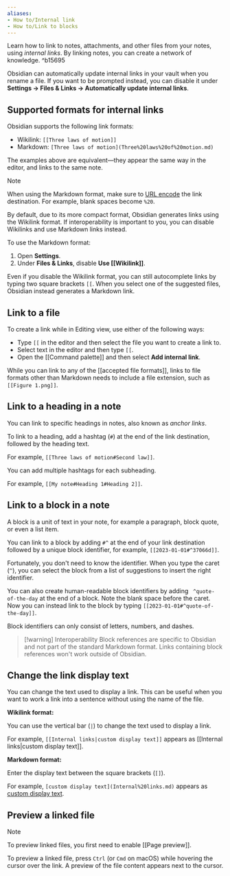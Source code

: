```yaml
---
aliases:
- How to/Internal link
- How to/Link to blocks
---
```


Learn how to link to notes, attachments, and other files from your notes, using _internal links_. By linking notes, you can create a network of knowledge. ^b15695

Obsidian can automatically update internal links in your vault when you rename a file. If you want to be prompted instead, you can disable it under **Settings → Files & Links → Automatically update internal links**.

## Supported formats for internal links

Obsidian supports the following link formats:

- Wikilink: `[[Three laws of motion]]`
- Markdown: `[Three laws of motion](Three%20laws%20of%20motion.md)`

The examples above are equivalent—they appear the same way in the editor, and links to the same note.

> [!note]
> When using the Markdown format, make sure to [URL encode](https://en.wikipedia.org/wiki/Percent-encoding) the link destination. For example, blank spaces become `%20`.

By default, due to its more compact format, Obsidian generates links using the Wikilink format. If interoperability is important to you, you can disable Wikilinks and use Markdown links instead.

To use the Markdown format:

1. Open **Settings**.
2. Under **Files & Links**, disable **Use \[\[Wikilink\]\]**.

Even if you disable the Wikilink format, you can still autocomplete links by typing two square brackets `[[`. When you select one of the suggested files, Obsidian instead generates a Markdown link.

## Link to a file

To create a link while in Editing view, use either of the following ways:

- Type `[[` in the editor and then select the file you want to create a link to.
- Select text in the editor and then type `[[`.
- Open the [[Command palette]] and then select **Add internal link**.

While you can link to any of the [[accepted file formats]], links to file formats other than Markdown needs to include a file extension, such as `[[Figure 1.png]]`.

## Link to a heading in a note

You can link to specific headings in notes, also known as _anchor links_.

To link to a heading, add a hashtag (`#`) at the end of the link destination, followed by the heading text.

For example, `[[Three laws of motion#Second law]]`.

You can add multiple hashtags for each subheading.

For example, `[[My note#Heading 1#Heading 2]]`.

## Link to a block in a note

A block is a unit of text in your note, for example a paragraph, block quote, or even a list item.

You can link to a block by adding `#^` at the end of your link destination followed by a unique block identifier, for example, `[[2023-01-01#^37066d]]`.

Fortunately, you don't need to know the identifier. When you type the caret (`^`), you can select the block from a list of suggestions to insert the right identifier.

You can also create human-readable block identifiers by adding ` ^quote-of-the-day` at the end of a block. Note the blank space before the caret. Now you can instead link to the block by typing `[[2023-01-01#^quote-of-the-day]]`.

Block identifiers can only consist of letters, numbers, and dashes.

> [!warning] Interoperability
> Block references are specific to Obsidian and not part of the standard Markdown format. Links containing block references won't work outside of Obsidian.

## Change the link display text

You can change the text used to display a link. This can be useful when you want to work a link into a sentence without using the name of the file.

**Wikilink format:**

You can use the vertical bar (`|`) to change the text used to display a link.

For example, `[[Internal links|custom display text]]` appears as [[Internal links|custom display text]].

**Markdown format:**

Enter the display text between the square brackets (`[]`).

For example, `[custom display text](Internal%20links.md)` appears as [custom display text](Internal%20links.md).

## Preview a linked file

> [!note]
> To preview linked files, you first need to enable [[Page preview]].

To preview a linked file, press `Ctrl` (or `Cmd` on macOS) while hovering the cursor over the link. A preview of the file content appears next to the cursor.
